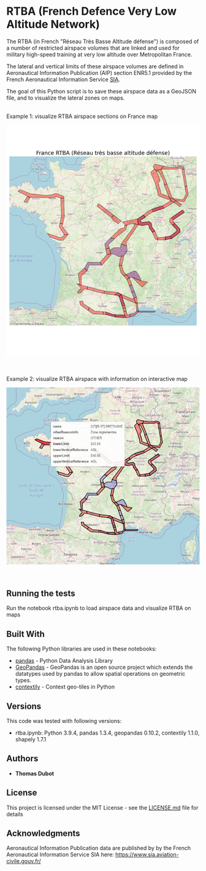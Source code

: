 # RTBA (French Defence Very Low Altitude Network)

The RTBA (in French "Réseau Très Basse Altitude défense") is composed of a number of restricted airspace volumes that are linked and used for military high-speed training at very low altitude over Metropolitan France.

The lateral and vertical limits of these airspace volumes are defined in Aeronautical Information Publication (AIP) section ENR5.1 provided by the French Aeronautical Information Service [SIA](https://www.sia.aviation-civile.gouv.fr/).

The goal of this Python script is to save these airspace data as a GeoJSON file, and to visualize the lateral zones on maps.  



<br/>
Example 1: visualize RTBA airspace sections on France map
<br/>

![rtba](rtba.jpg)

<br/>

Example 2: visualize RTBA airspace with information on interactive map

![rtba_interactive](rtba_interactive.png)

<br/>


## Running the tests

Run the notebook rtba.ipynb to load airspace data and visualize RTBA on maps


## Built With

The following Python libraries are used in these notebooks:
* [pandas](https://pandas.pydata.org/) - Python Data Analysis Library
* [GeoPandas](https://geopandas.org/en/stable/) - GeoPandas is an open source project which extends the datatypes used by pandas to allow spatial operations on geometric types.
* [contextily](https://github.com/darribas/contextily) - Context geo-tiles in Python

## Versions

This code was tested with following versions:
* rtba.ipynb: Python 3.9.4, pandas 1.3.4, geopandas 0.10.2, contextily 1.1.0, shapely 1.7.1


## Authors

* **Thomas Dubot** 

## License

This project is licensed under the MIT License - see the [LICENSE.md](LICENSE.md) file for details

## Acknowledgments

Aeronautical Information Publication data are published by by the French Aeronautical Information Service SIA here: https://www.sia.aviation-civile.gouv.fr/







